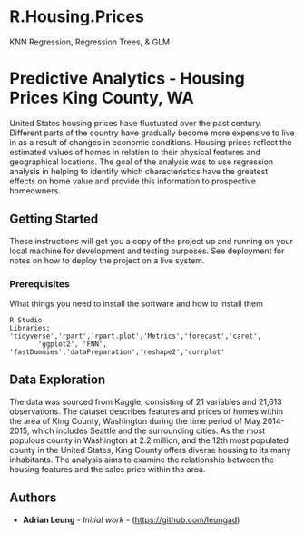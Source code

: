 # R.Housing.Prices
KNN Regression, Regression Trees, &amp; GLM


# Predictive Analytics - Housing Prices King County, WA

United States housing prices have fluctuated over the past century. Different parts of the country have gradually become more expensive to live in as a result of changes in economic conditions. 
Housing prices reflect the estimated values of homes in relation to their physical features and geographical locations. 
The goal of the analysis was to use regression analysis in helping to identify which characteristics have the greatest effects on home value and provide this information to prospective homeowners.

## Getting Started

These instructions will get you a copy of the project up and running on your local machine for development and testing purposes. See deployment for notes on how to deploy the project on a live system.

### Prerequisites

What things you need to install the software and how to install them

```
R Studio
Libraries: 'tidyverse','rpart','rpart.plot','Metrics','forecast','caret',
       'ggplot2', 'FNN', 'fastDummies','dataPreparation','reshape2','corrplot'
```
## Data Exploration

The data was sourced from Kaggle, consisting of 21 variables and 21,613 observations. 
The dataset describes features and prices of homes within the area of King County, Washington during the time period of May 2014-2015, which includes Seattle and the surrounding cities. 
As the most populous county in Washington at 2.2 million, and the 12th most populated county in the United States, King County offers diverse housing to its many inhabitants. 
The analysis aims to examine the relationship between the housing features and the sales price within the area.



## Authors

* **Adrian Leung** - *Initial work* - (https://github.com/leungad)

